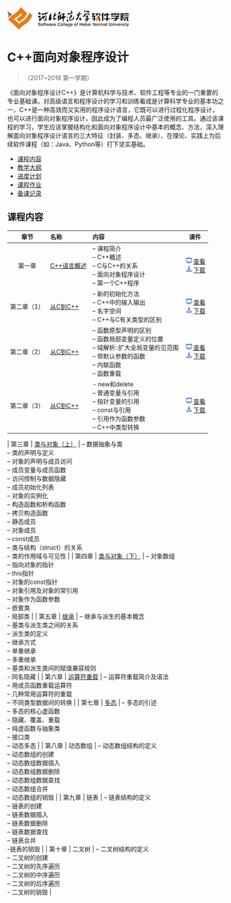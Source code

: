 ![河北师范大学软件学院](./image/logo.png)

# C++面向对象程序设计 

>（2017~2018 第一学期）

《面向对象程序设计C++》是计算机科学与技术、软件工程等专业的一门重要的专业基础课。对高级语言和程序设计的学习和训练看成是计算科学专业的基本功之一，C++是一种高效而又实用的程序设计语言，它既可以进行过程化程序设计，也可以进行面向对象程序设计，因此成为了编程人员最广泛使用的工具。通过该课程的学习，学生应该掌握结构化和面向对象程序设计中基本的概念、方法，深入理解面向对象程序设计语言的三大特征（封装、多态、继承）、在理论、实践上为后续软件课程（如：Java、Python等）打下坚实基础。

- [课程内容](#课程内容)
- [教学大纲](./materials/outline.pdf)
- [进度计划](./materials/schedule.pdf)
- [课程作业](./materials/task.md)
- [备课记录](./preparelog)

## 课程内容

| 章节 | 名称 | 内容 | 课件 |
|:---:|:---|:---|:---:|
| 第一章 | [C++语言概述](./ch01-ummary) | – 课程简介<br/>– C++概述<br/>– C与C++的关系<br/>– 面向对象程序设计<br/>– 第一个C++程序 | [<img src="./image/presentation.png" height="15" />查看](./ch01-ummary/ch01-ummary.pdf) <br/>[<img src="./image/download.png" height="15" />下载](./meterials/slides/ch01-ummary.pptx) |
| 第二章（1）| [从C到C++](./ch02-difference-between-c-and-cpp) | – 新的初始化方法<br/>– C++中的输入输出<br/>– 名字空间<br/>– C++与C有关类型的区别 | [<img src="./image/presentation.png" height="15" />查看](./ch02-difference-between-c-and-cpp/ch02-difference-between-c-and-cpp-1.pdf) <br/>[<img src="./image/download.png" height="15" />下载](./meterials/slides/ch02-difference-between-c-and-cpp-1.pptx) |
| 第二章（2） | [从C到C++](./ch02-difference-between-c-and-cpp) | – 函数原型声明的区别<br/>– 函数局部变量定义的位置<br/>– 域解析::扩大全局变量的见范围<br/>– 带默认参数的函数<br/>– 内联函数<br/>– 函数重载 | [<img src="./image/presentation.png" height="15" />查看](./ch02-difference-between-c-and-cpp/ch02-difference-between-c-and-cpp-2.pdf) <br/>[<img src="./image/download.png" height="15" />下载](./meterials/slides/ch02-difference-between-c-and-cpp-2.pptx) |
| 第二章（3） | [从C到C++](./ch02-difference-between-c-and-cpp) | - new和delete<br/>– 普通变量与引用<br/>– 指针变量的引用<br/>– const与引用<br/>– 引用作为函数参数<br/>– C++中类型转换 | [<img src="./image/presentation.png" height="15" />查看](./ch02-difference-between-c-and-cpp/ch02-difference-between-c-and-cpp-3.pdf) <br/>[<img src="./image/download.png" height="15" />下载](./meterials/slides/ch02-difference-between-c-and-cpp-3.pptx) |

| 第三章 | [类与对象（上）](./ch03-class-and-object-up) | – 数据抽象与类<br/>– 类的声明与定义<br/>– 对象的声明与成员访问<br/>– 成员变量与成员函数<br/>– 访问控制与数据隐藏<br/>– 成员初始化列表<br/>– 对象的实例化<br/>– 构造函数和析构函数<br/>– 拷贝构造函数<br/>– 静态成员<br/>– 对象成员<br/>– const成员<br/>– 类与结构（struct）的关系<br/>– 类的作用域与可见性 | 
| 第四章 | [类与对象（下）](./ch04-class-and-object-low) | – 对象数组<br/>– 指向对象的指针<br/>– this指针<br/>– 对象的const指针<br/>– 对象引用及对象的常引用<br/>– 对象作为函数参数<br/>– 嵌套类<br/>- 局部类 | 
| 第五章 | [继承](./ch05-inherit) | – 继承与派生的基本概念<br/>– 基类与派生类之间的关系<br/>– 派生类的定义<br/>– 继承方式<br/>– 单重继承<br/>– 多重继承<br/>– 基类和派生类间的赋值兼容规则<br/>- 同名隐藏 | 
| 第六章 | [运算符重载](./ch06-overload) | – 运算符重载简介及语法<br/>– 用成员函数重载运算符<br/>– 几种常用运算符的重载<br/>– 不同类型数据间的转换 | 
| 第七章 | [多态](./ch07-polymorphism) | – 多态的引述<br/>– 多态的核心虚函数<br/>– 隐藏、覆盖、重载<br/>– 纯虚函数与抽象类<br/>– 接口类<br/>– 动态多态 | 
| 第八章 | 动态数组 | – 动态数组结构的定义<br/>– 动态数组的创建<br/>– 动态数组数据插入<br/>– 动态数组数据删除<br/>– 动态数组数据查找<br/>– 动态数组合并<br/>– 动态数组的销毁 | 
| 第九章 | 链表 | – 链表结构的定义<br/>– 链表的创建<br/>– 链表数据插入<br/>– 链表数据删除<br/>– 链表数据查找<br/>– 链表合并<br/>-链表的销毁 | 
| 第十章 | 二叉树 | – 二叉树结构的定义<br/>– 二叉树的创建<br/>– 二叉树的先序遍历<br/>– 二叉树的中序遍历<br/>– 二叉树的后序遍历<br/>- 二叉树的销毁 | 


